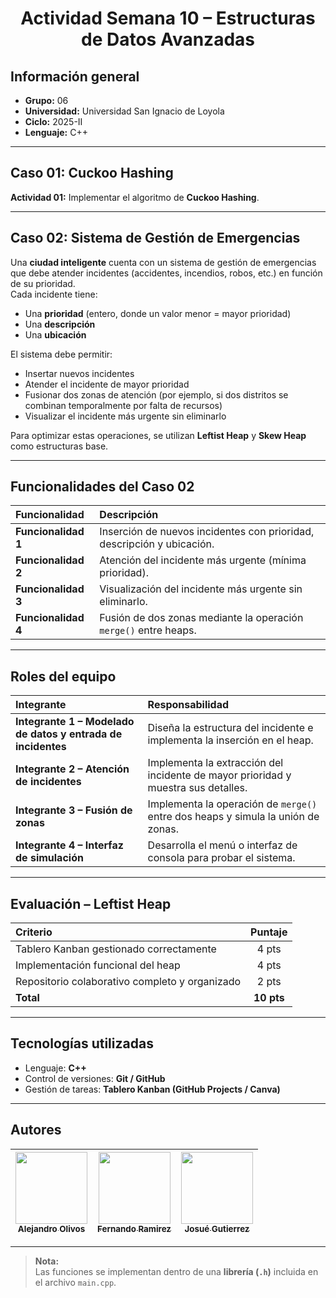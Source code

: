 <h1 align="center"> Actividad Semana 10 – Estructuras de Datos Avanzadas</h1>

##  Información general
- **Grupo:** 06  
- **Universidad:** Universidad San Ignacio de Loyola  
- **Ciclo:** 2025-II  
- **Lenguaje:** C++

---

## Caso 01: Cuckoo Hashing
**Actividad 01:** Implementar el algoritmo de **Cuckoo Hashing**.

---

## Caso 02: Sistema de Gestión de Emergencias
Una **ciudad inteligente** cuenta con un sistema de gestión de emergencias que debe atender incidentes (accidentes, incendios, robos, etc.) en función de su prioridad.  
Cada incidente tiene:
- Una **prioridad** (entero, donde un valor menor = mayor prioridad)  
- Una **descripción**  
- Una **ubicación**

El sistema debe permitir:
- Insertar nuevos incidentes  
- Atender el incidente de mayor prioridad  
- Fusionar dos zonas de atención (por ejemplo, si dos distritos se combinan temporalmente por falta de recursos)  
- Visualizar el incidente más urgente sin eliminarlo  

Para optimizar estas operaciones, se utilizan **Leftist Heap** y **Skew Heap** como estructuras base.

---

## Funcionalidades del Caso 02

| Funcionalidad | Descripción |
| :------------- | :----------- |
| **Funcionalidad 1** | Inserción de nuevos incidentes con prioridad, descripción y ubicación. |
| **Funcionalidad 2** | Atención del incidente más urgente (mínima prioridad). |
| **Funcionalidad 3** | Visualización del incidente más urgente sin eliminarlo. |
| **Funcionalidad 4** | Fusión de dos zonas mediante la operación `merge()` entre heaps. |

---

## Roles del equipo

| Integrante | Responsabilidad |
| :---------- | :--------------- |
| **Integrante 1 – Modelado de datos y entrada de incidentes** | Diseña la estructura del incidente e implementa la inserción en el heap. |
| **Integrante 2 – Atención de incidentes** | Implementa la extracción del incidente de mayor prioridad y muestra sus detalles. |
| **Integrante 3 – Fusión de zonas** | Implementa la operación de `merge()` entre dos heaps y simula la unión de zonas. |
| **Integrante 4 – Interfaz de simulación** | Desarrolla el menú o interfaz de consola para probar el sistema. |

---

## Evaluación – Leftist Heap

| Criterio | Puntaje |
| :-------- | :-------: |
| Tablero Kanban gestionado correctamente | 4 pts |
| Implementación funcional del heap | 4 pts |
| Repositorio colaborativo completo y organizado | 2 pts |
| **Total** | **10 pts** |

---

## Tecnologías utilizadas
- Lenguaje: **C++**
- Control de versiones: **Git / GitHub**
- Gestión de tareas: **Tablero Kanban (GitHub Projects / Canva)**

---

## Autores

| [<img src="https://avatars.githubusercontent.com/u/150409535?v=4" width=115><br><sub>Alejandro Olivos</sub>](https://github.com/SolidDogor) | [<img src="https://avatars.githubusercontent.com/u/133799723?v=4" width=115><br><sub>Fernando Ramirez</sub>](https://github.com/Fernando270-11) | [<img src="https://avatars.githubusercontent.com/u/159731087?v=4" width=115><br><sub>Josué Gutierrez</sub>](https://github.com/jussepe06) |
| :---: | :---: | :---: |

---

> **Nota:**  
> Las funciones se implementan dentro de una **librería (`.h`)** incluida en el archivo `main.cpp`.
